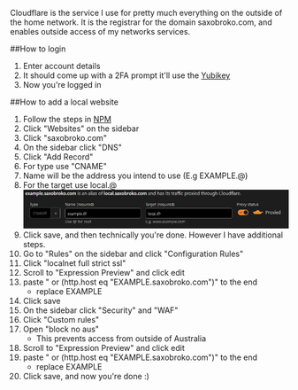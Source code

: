 Cloudflare is the service I use for pretty much everything on the outside of the home network. It is the registrar for the domain saxobroko.com, and enables outside access of my networks services.

##How to login
1. Enter account details
2. It should come up with a 2FA prompt it'll use the [Yubikey](yubikey.md)
3. Now you're logged in

##How to add a local website
1. Follow the steps in [NPM](npm.md#how-to-add-a-new-site)
2. Click "Websites" on the sidebar
3. Click "saxobroko.com"
4. On the sidebar click "DNS"
5. Click "Add Record"
6. For type use "CNAME"
7. Name will be the address you intend to use (E.g EXAMPLE.@)
8. For the target use local.@
![](dns.jpg)
9. Click save, and then technically you're done. However I have additional steps.
10. Go to "Rules" on the sidebar and click "Configuration Rules"
11. Click "localnet full strict ssl"
12. Scroll to "Expression Preview" and click edit
13. paste " or (http.host eq "EXAMPLE.saxobroko.com")" to the end
	- replace EXAMPLE
14. Click save
15. On the sidebar click "Security" and "WAF"
16. Click "Custom rules"
17. Open "block no aus" 
	- This prevents access from outside of Australia
18. Scroll to "Expression Preview" and click edit
19. paste " or (http.host eq "EXAMPLE.saxobroko.com")" to the end
	- replace EXAMPLE
20. Click save, and now you're done :)